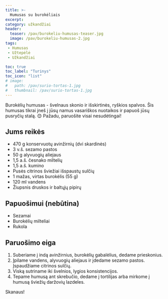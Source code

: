 ```yaml
---
title: >-
  Humusas su burokėliais
excerpt:
category: užkandžiai
header:
  teaser: /pav/burokeliu-humusas-teaser.jpg
  image: /pav/burokeliu-humusas-2.jpg
tags:
 - Humusas
 - Užtepėlė
 - Užkandžiai

toc: true
toc_label: "Turinys"
toc_icon: "list"
# image: 
#   path: /pav/surio-tortas-1.jpg
#   thumbnail: /pav/surio-tortas-1.jpg
---
```


Burokėlių humusas - švelnaus skonio ir išskirtinės, ryškios spalvos. Šis humusas tikrai įneš į jūsų namus vasariškos nuotaikos ir papuoš jūsų pusryčių stalą. 😊 Pažadu, paruošite visai nesudėtingai!

## Jums reikės

* 470 g konservuotų avinžirnių (dvi skardinės)
* 3 v.š. sezamo pastos
* 50 g alyvuogių aliejaus
* 1,5 a.š. česnako miltelių
* 1,5 a.š. kumino
* Pusės citrinos šviežiai išspaustų sulčių
* 1 mažas, virtas burokėlis (55 g)
* 120 ml vandens
* Žiupsnis druskos ir baltųjų pipirų

## Papuošimui (nebūtina)
* Sezamai
* Burokėlių milteliai
* Rukola

## Paruošimo eiga

1. Suberiame į indą avinžirnius, burokėlių gabalėlius, dedame prieskonius.
2. Įpilame vandens, alyvuogių aliejaus ir įdedame sezamo pastos. Įspaudžiame citrinos sulčių.
3. Viską sutriname iki švelnios, lygios konsistencijos.
4. Tepame humusą ant skrebučio, dedame į tortilijas arba mirkome į humusą šviežių daržovių lazdeles.

Skanaus!


